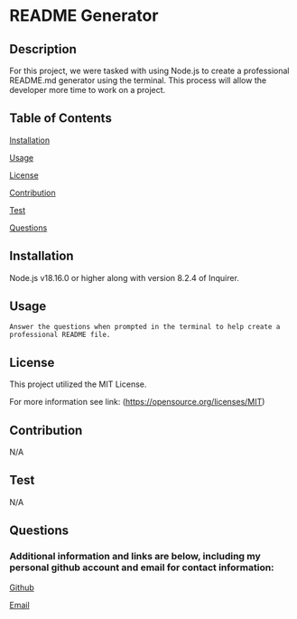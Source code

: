 # README Generator

## Description
For this project, we were tasked with using Node.js to create a professional README.md generator using the terminal. This process will allow the developer more time to work on a project.

## Table of Contents
[Installation](#installation)

  [Usage](#usage)

  [License](#license)

  [Contribution](#contribution)

  [Test](#test)

  [Questions](#questions) 

  ## Installation
  Node.js v18.16.0 or higher along with version 8.2.4 of Inquirer.

  ## Usage
    Answer the questions when prompted in the terminal to help create a professional README file.

  ## License 
  This project utilized the MIT License. 

  For more information see link: (https://opensource.org/licenses/MIT)

  ## Contribution 

  N/A

  ## Test

  N/A

  ## Questions

  ### Additional information and links are below, including my personal github account and email for contact information:

  [Github](https://github.com/mserafin20)

  [Email](mailto:mmserafin20@gmail.com)

